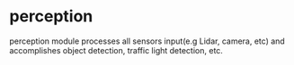 # perception
  perception module processes all sensors input(e.g Lidar, camera, etc) and accomplishes object detection, traffic light detection, etc.
